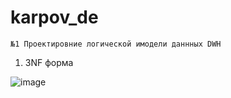 # karpov_de

`№1 Проектировние логической имодели даннных DWH`

1. 3NF форма

![image](https://github.com/ZhDmitriy/karpov_de/assets/141666797/c86edc02-8bcc-4a99-9203-109ed1c43dad)
